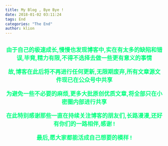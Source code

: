```yaml
---
title: My Blog , Bye Bye ! 
date: 2018-01-02 03:11:24
tags: End
categories: "The End"
author: klion
---
```


<br>
<center>
<font size="4" color="#00FF7F" style="font-weight:bold;">
由于自己的极速成长,慢慢也发现博客中,实在有太多的缺陷和错误,毕竟,精力有限,不得不选择去做一些更有意义的事情

故,博客在此后将不再进行任何更新,无限期废弃,所有文章源文件现已在公众号中共享

为避免一些不必要的麻烦,更多大批原创优质文章,将全部只在小密圈内部进行共享

在此特别感谢那些一直在持续关注博客的朋友们,长路漫漫,还好有你们的一路相伴,感谢 !

最后,愿大家都能活成自己想要的模样 ! 
</font>
</center>
